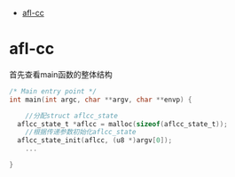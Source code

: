 <!--toc:start-->
- [afl-cc](#afl-cc)
<!--toc:end-->

# afl-cc
首先查看main函数的整体结构
```c
/* Main entry point */
int main(int argc, char **argv, char **envp) {

    //分配struct aflcc_state
  aflcc_state_t *aflcc = malloc(sizeof(aflcc_state_t));
    //根据传递参数初始化aflcc_state
  aflcc_state_init(aflcc, (u8 *)argv[0]);
    ...

}

```





